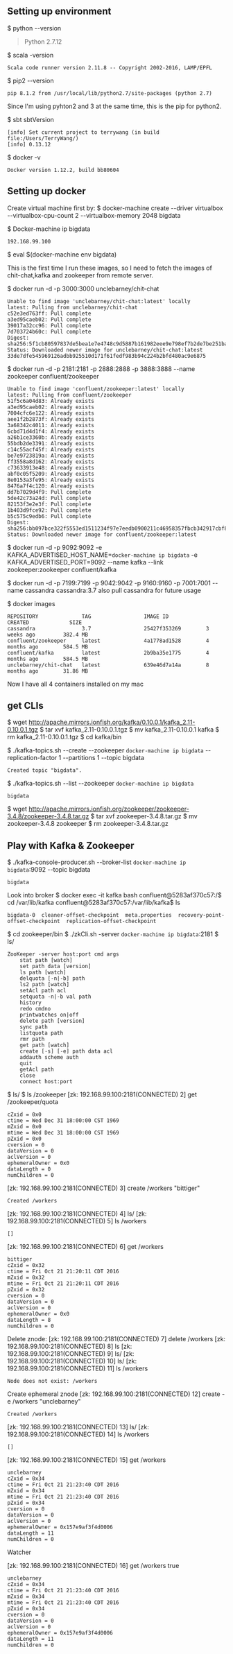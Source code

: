 ## Setting up environment

$ python --version
> Python 2.7.12

$ scala -version
```
Scala code runner version 2.11.8 -- Copyright 2002-2016, LAMP/EPFL
```
$ pip2 --version
```
pip 8.1.2 from /usr/local/lib/python2.7/site-packages (python 2.7)
```

Since I'm using pyhton2 and 3 at the same time, this is the pip for python2. 

$ sbt sbtVersion
```
[info] Set current project to terrywang (in build file:/Users/TerryWang/)
[info] 0.13.12
```
$ docker -v
```
Docker version 1.12.2, build bb80604
```

## Setting up docker

Create virtual machine first by:
$ docker-machine create --driver virtualbox --virtualbox-cpu-count 2 --virtualbox-memory 2048 bigdata

$ Docker-machine ip bigdata
```
192.168.99.100
```
$ eval $(docker-machine env bigdata)

This is the first time I run these images, so I need to fetch the images of chit-chat,kafka and zookeeper from remote server.

$ docker run -d -p 3000:3000 unclebarney/chit-chat
```
Unable to find image 'unclebarney/chit-chat:latest' locally
latest: Pulling from unclebarney/chit-chat
c52e3ed763ff: Pull complete
a3ed95caeb02: Pull complete
39017a32cc96: Pull complete
7d703724b60c: Pull complete
Digest: sha256:5f1cb80597837de5bea1e7e4748c9d5887b161982eee9e798ef7b2de7be251ba
Status: Downloaded newer image for unclebarney/chit-chat:latest
33de7dfe545969126adbb925510d171f61fedf983b94c224b2bfd480ac9e6875
```

$ docker run -d -p 2181:2181 -p 2888:2888 -p 3888:3888 --name zookeeper confluent/zookeeper
```
Unable to find image 'confluent/zookeeper:latest' locally
latest: Pulling from confluent/zookeeper
51f5c6a04d83: Already exists
a3ed95caeb02: Already exists
7004cfc6e122: Already exists
aee1f2b2873f: Already exists
3a68342c4011: Already exists
6cbd71d4d1f4: Already exists
a26b1ce3360b: Already exists
55bdb2de3391: Already exists
c14c55acf45f: Already exists
be7e9723819a: Already exists
ff3558a8d162: Already exists
c73633913e48: Already exists
abf0c05f5209: Already exists
8e0153a3fe95: Already exists
8476a7f4c120: Already exists
dd7b7029d4f9: Pull complete
5de42c73a24d: Pull complete
82153f3e2e3f: Pull complete
1b403d9fce92: Pull complete
b5c575c9edb6: Pull complete
Digest: sha256:bb097bce322f5553ed1511234f97e7eedb0900211c46958357fbcb342917cbf8
Status: Downloaded newer image for confluent/zookeeper:latest
```
$ docker run -d -p 9092:9092 -e KAFKA_ADVERTISED_HOST_NAME=`docker-machine ip bigdata` -e KAFKA_ADVERTISED_PORT=9092 --name kafka --link zookeeper:zookeeper confluent/kafka

$ docker run -d -p 7199:7199 -p 9042:9042 -p 9160:9160 -p 7001:7001 --name cassandra cassandra:3.7
also pull cassandra for future usage

$ docker images
```
REPOSITORY              TAG                 IMAGE ID            CREATED             SIZE
cassandra               3.7                 25427f353269        3 weeks ago         382.4 MB
confluent/zookeeper     latest              4a1778ad1528        4 months ago        584.5 MB
confluent/kafka         latest              2b9ba35e1775        4 months ago        584.5 MB
unclebarney/chit-chat   latest              639e46d7a14a        8 months ago        31.86 MB
```
Now I have all 4 containers installed on my mac

## get CLIs

$ wget http://apache.mirrors.ionfish.org/kafka/0.10.0.1/kafka_2.11-0.10.0.1.tgz
$ tar xvf kafka_2.11-0.10.0.1.tgz
$ mv kafka_2.11-0.10.0.1 kafka
$ rm kafka_2.11-0.10.0.1.tgz
$ cd kafka/bin

$ ./kafka-topics.sh --create --zookeeper `docker-machine ip bigdata` --replication-factor 1 --partitions 1 --topic bigdata
```
Created topic "bigdata".
```
$ ./kafka-topics.sh --list --zookeeper `docker-machine ip bigdata`
```
bigdata
```
$ wget http://apache.mirrors.ionfish.org/zookeeper/zookeeper-3.4.8/zookeeper-3.4.8.tar.gz
$ tar xvf zookeeper-3.4.8.tar.gz
$ mv zookeeper-3.4.8 zookeeper
$ rm zookeeper-3.4.8.tar.gz

## Play with Kafka & Zookeeper
$ ./kafka-console-producer.sh --broker-list `docker-machine ip bigdata`:9092 --topic bigdata
```
bigdata
```
Look into broker
$ docker exec -it kafka bash
confluent@5283af370c57:/$ cd /var/lib/kafka
confluent@5283af370c57:/var/lib/kafka$ ls
```
bigdata-0  cleaner-offset-checkpoint  meta.properties  recovery-point-offset-checkpoint  replication-offset-checkpoint
```

$ cd zookeeper/bin
$ ./zkCli.sh -server `docker-machine ip bigdata`:2181
$ ls/
```
ZooKeeper -server host:port cmd args
	stat path [watch]
	set path data [version]
	ls path [watch]
	delquota [-n|-b] path
	ls2 path [watch]
	setAcl path acl
	setquota -n|-b val path
	history
	redo cmdno
	printwatches on|off
	delete path [version]
	sync path
	listquota path
	rmr path
	get path [watch]
	create [-s] [-e] path data acl
	addauth scheme auth
	quit
	getAcl path
	close
	connect host:port
```

$ ls/
$ ls /zookeeper
[zk: 192.168.99.100:2181(CONNECTED) 2] get /zookeeper/quota
```
cZxid = 0x0
ctime = Wed Dec 31 18:00:00 CST 1969
mZxid = 0x0
mtime = Wed Dec 31 18:00:00 CST 1969
pZxid = 0x0
cversion = 0
dataVersion = 0
aclVersion = 0
ephemeralOwner = 0x0
dataLength = 0
numChildren = 0
```

[zk: 192.168.99.100:2181(CONNECTED) 3] create /workers "bittiger"
```
Created /workers
```
[zk: 192.168.99.100:2181(CONNECTED) 4] ls/
[zk: 192.168.99.100:2181(CONNECTED) 5] ls /workers
```
[]
```
[zk: 192.168.99.100:2181(CONNECTED) 6] get /workers
```
bittiger
cZxid = 0x32
ctime = Fri Oct 21 21:20:11 CDT 2016
mZxid = 0x32
mtime = Fri Oct 21 21:20:11 CDT 2016
pZxid = 0x32
cversion = 0
dataVersion = 0
aclVersion = 0
ephemeralOwner = 0x0
dataLength = 8
numChildren = 0
```
Delete znode:
[zk: 192.168.99.100:2181(CONNECTED) 7] delete /workers
[zk: 192.168.99.100:2181(CONNECTED) 8] ls
[zk: 192.168.99.100:2181(CONNECTED) 9] ls/
[zk: 192.168.99.100:2181(CONNECTED) 10] ls/
[zk: 192.168.99.100:2181(CONNECTED) 11] ls /workers
```
Node does not exist: /workers
```

Create ephemeral znode
[zk: 192.168.99.100:2181(CONNECTED) 12] create -e /workers "unclebarney"
```
Created /workers
```
[zk: 192.168.99.100:2181(CONNECTED) 13] ls/
[zk: 192.168.99.100:2181(CONNECTED) 14] ls /workers
```
[]
```
[zk: 192.168.99.100:2181(CONNECTED) 15] get /workers
```
unclebarney
cZxid = 0x34
ctime = Fri Oct 21 21:23:40 CDT 2016
mZxid = 0x34
mtime = Fri Oct 21 21:23:40 CDT 2016
pZxid = 0x34
cversion = 0
dataVersion = 0
aclVersion = 0
ephemeralOwner = 0x157e9af3f4d0006
dataLength = 11
numChildren = 0
```

Watcher

[zk: 192.168.99.100:2181(CONNECTED) 16] get /workers true
```
unclebarney
cZxid = 0x34
ctime = Fri Oct 21 21:23:40 CDT 2016
mZxid = 0x34
mtime = Fri Oct 21 21:23:40 CDT 2016
pZxid = 0x34
cversion = 0
dataVersion = 0
aclVersion = 0
ephemeralOwner = 0x157e9af3f4d0006
dataLength = 11
numChildren = 0
```
